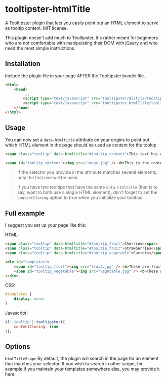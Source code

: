 # tooltipster-htmlTitle

A [Tooltipster](http://iamceege.github.io/tooltipster/) plugin that lets you easily point out an HTML element to serve as tooltip content. MIT license.

This plugin doesn't add much to Tooltipster, it's rather meant for beginners who are not comfortable with manipulating their DOM with jQuery and who need the most simple instructions.

Installation
------------

Include the plugin file in your page AFTER the Tooltipster bundle file.

```html
<html>
    <head>
        ...
        <script type="text/javascript" src="tooltipster/dist/js/tooltipster.bundle.min.js"></script>
        <script type="text/javascript" src="tooltipster-htmlTitle/tooltipster-htmlTitle.min.js"></script>
    </head>
</html>
```

Usage
-----

You can now set a `data-htmltitle` attribute on your origins to point out which HTML element in the page should be used as content for the tooltip.

```html
<span class="tooltip" data-htmltitle="#tooltip_content">This text has a tooltip when you hover over it</span>

<span id="tooltip_content"><img src="image.jpg" /> <b>This is the content of my tooltip!</b></span>
```

> If the selector you provide in the attribute matches several elements, only the first one will be used.  

<!-- -->
> If you have two tooltips that have the same `data-htmltitle` (that is to say, want to both use a single HTML element), don't forget to set the `contentCloning` option to true when you initialize your tooltips.

Full example
------------

I suggest you set up your page like this:

HTML:
```html
<span class="tooltip" data-htmltitle="#tooltip_fruit">Cherries</span>
<span class="tooltip" data-htmltitle="#tooltip_fruit">Strawberries</span>
<span class="tooltip" data-htmltitle="#tooltip_vegetable">Carrots</span>

<div id="templates">
    <span id="tooltip_fruit"><img src="fruit.jpg" /> <b>These are fruit!</b></span>
    <span id="tooltip_vegetable"><img src="vegetable.jpg" /> <b>These are vegetables!</b></span>
</div>
```

CSS:
```css
#templates {
    display: none;
}
```

Javascript:
```javascript
$('.tooltip').tooltipster({
    contentCloning: true
)};
```

Options
-------

`htmlTitleScope` By default, the plugin will search in the page for an element that matches your selector. If you wish to search in other scope, for example if you maintain your templates somewhere else, you may provide it here.
